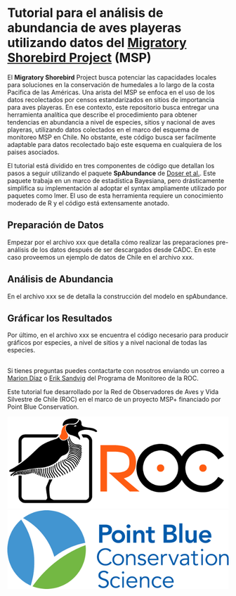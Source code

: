 # Tutorial para el análisis de abundancia de aves playeras utilizando datos del [Migratory Shorebird Project](https://migratoryshorebirdproject.org) (MSP)

El **Migratory Shorebird** Project busca potenciar las capacidades locales para soluciones en la conservación de humedales a lo largo de la costa Pacifica de las Américas. Una arista del MSP se enfoca en el uso de los datos recolectados por censos estandarizados en sitios de importancia para aves playeras. En ese contexto, este repositorio busca entregar una herramienta analítica que describe el procedimiento para obtener tendencias en abundancia a nivel de especies, sitios y nacional de aves playeras, utilizando datos colectados en el marco del esquema de monitoreo MSP en Chile. No obstante, este código busca ser facilmente adaptable para datos recolectado bajo este esquema en cualquiera de los paises asociados.

El tutorial está dividido en tres componentes de código que detallan los pasos a seguir utilizando el paquete **SpAbundance** de [Doser et al.](https://besjournals.onlinelibrary.wiley.com/doi/pdf/10.1111/2041-210X.14332). Este paquete trabaja en un marco de estadística Bayesiana, pero drásticamente simplifica su implementación al adoptar el syntax ampliamente utilizado por paquetes como lmer. El uso de esta herramienta requiere un conocimiento moderado de R y el código está extensamente anotado.

## Preparación de Datos
Empezar por el archivo xxx que detalla cómo realizar las preparaciones pre-análisis de los datos después de ser descargados desde CADC. En este caso proveemos un ejemplo de datos de Chile en el archivo xxx.

## Análisis de Abundancia
En el archivo xxx se de detalla la construcción del modelo en spAbundance.

## Gráficar los Resultados
Por último, en el archivo xxx se encuentra el código necesario para producir gráficos por especies, a nivel de sitios y a nivel nacional de todas las especies.

## 
Si tienes preguntas puedes contactarte con nosotros enviando un correo a [Marion Díaz](mariondiaz@redobservadores.cl) o [Erik Sandvig](eriksandvig@redobservadores.cl) del Programa de Monitoreo de la ROC.

Este tutorial fue desarrollado por la Red de Observadores de Aves y Vida Silvestre de Chile (ROC) en el marco de un proyecto MSP+ financiado por Point Blue Conservation.

![ROC](roc_logo_horizontal.png)![Point_Blue](Point_Blue_logo.png)
